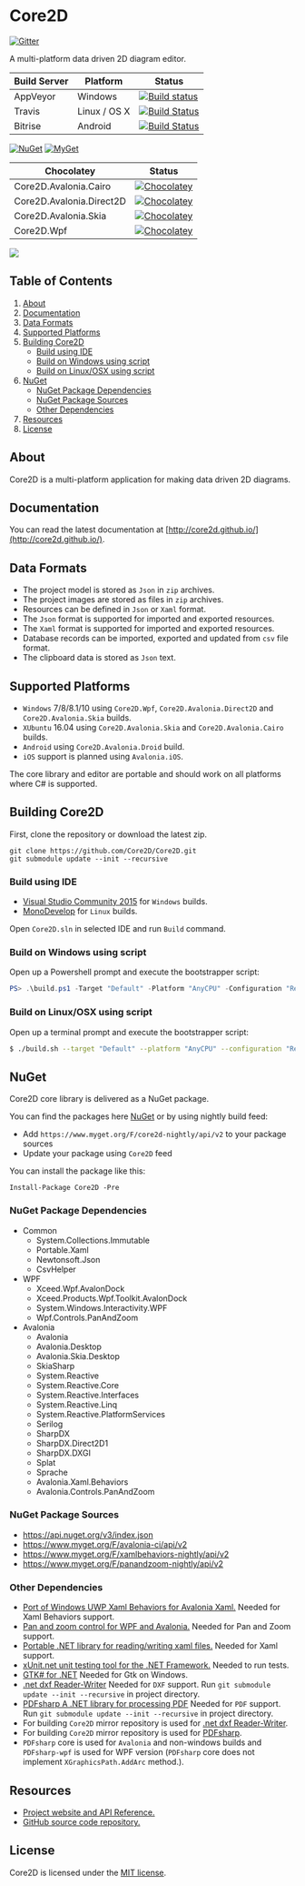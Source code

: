 # Core2D

[![Gitter](https://badges.gitter.im/Join%20Chat.svg)](https://gitter.im/Core2D/Core2D?utm_source=badge&utm_medium=badge&utm_campaign=pr-badge)

A multi-platform data driven 2D diagram editor.

| Build Server                | Platform     | Status                                                                                                                                                                     |
|-----------------------------|--------------|----------------------------------------------------------------------------------------------------------------------------------------------------------------------------|
| AppVeyor                    | Windows      | [![Build status](https://ci.appveyor.com/api/projects/status/7k1e0voeit7od9bw/branch/master?svg=true)](https://ci.appveyor.com/project/wieslawsoltes/core2d/branch/master) |
| Travis                      | Linux / OS X | [![Build Status](https://travis-ci.org/Core2D/Core2D.svg?branch=master)](https://travis-ci.org/Core2D/Core2D)                                                              |
| Bitrise                     | Android      | [![Build Status](https://www.bitrise.io/app/0eddf30a82243ed8.svg?token=IEGVKM7S6KBI3HdecpD8Cg&branch=master)](https://www.bitrise.io/app/0eddf30a82243ed8)                 |

[![NuGet](https://img.shields.io/nuget/v/Core2D.svg)](https://www.nuget.org/packages/Core2D) [![MyGet](https://img.shields.io/myget/core2d-nightly/vpre/Core2D.svg?label=myget)](https://www.myget.org/gallery/core2d-nightly) 

| Chocolatey                  | Status                                                                                                                                      |
|-----------------------------|---------------------------------------------------------------------------------------------------------------------------------------------|
| Core2D.Avalonia.Cairo       | [![Chocolatey](https://img.shields.io/chocolatey/v/Core2D.Avalonia.Cairo.svg)](https://chocolatey.org/packages/Core2D.Avalonia.Cairo)       | 
| Core2D.Avalonia.Direct2D    | [![Chocolatey](https://img.shields.io/chocolatey/v/Core2D.Avalonia.Direct2D.svg)](https://chocolatey.org/packages/Core2D.Avalonia.Direct2D) |
| Core2D.Avalonia.Skia        | [![Chocolatey](https://img.shields.io/chocolatey/v/Core2D.Avalonia.Skia.svg)](https://chocolatey.org/packages/Core2D.Avalonia.Skia)         |
| Core2D.Wpf                  | [![Chocolatey](https://img.shields.io/chocolatey/v/Core2D.Wpf.svg)](https://chocolatey.org/packages/Core2D.Wpf)                             |

<a href='https://www.youtube.com/watch?v=P7G0kmX7EcU' target='_blank'>![](https://i.ytimg.com/vi/P7G0kmX7EcU/hqdefault.jpg)<a/>

## Table of Contents

1. [About](https://github.com/Core2D/Core2D#about)
2. [Documentation](https://github.com/Core2D/Core2D#documentation)
3. [Data Formats](https://github.com/Core2D/Core2D#data-formats)
4. [Supported Platforms](https://github.com/Core2D/Core2D#supported-platforms)
5. [Building Core2D](https://github.com/Core2D/Core2D#building-core2d)
   - [Build using IDE](https://github.com/Core2D/Core2D#build-using-ide)
   - [Build on Windows using script](https://github.com/Core2D/Core2D#build-on-windows-using-script)
   - [Build on Linux/OSX using script](https://github.com/Core2D/Core2D#build-on-linuxosx-using-script)
6. [NuGet](https://github.com/Core2D/Core2D#nuget)
   - [NuGet Package Dependencies](https://github.com/Core2D/Core2D#nuget-package-dependencies)
   - [NuGet Package Sources](https://github.com/Core2D/Core2D#nuget-package-sources)
   - [Other Dependencies](https://github.com/Core2D/Core2D#other-dependencies)
7. [Resources](https://github.com/Core2D/Core2D#resources)
8. [License](https://github.com/Core2D/Core2D#license)

## About

Core2D is a multi-platform application for making data driven 2D diagrams.

## Documentation

You can read the latest documentation at [http://core2d.github.io/](http://core2d.github.io/).

## Data Formats

* The project model is stored as `Json` in `zip` archives.
* The project images are stored  as files in `zip` archives.
* Resources can be defined in `Json` or `Xaml` format.
* The `Json` format is supported for imported and exported resources. 
* The `Xaml` format is supported for imported and exported resources. 
* Database records can be imported, exported and updated from `csv` file format.
* The clipboard data is stored as `Json` text.

## Supported Platforms

* `Windows` 7/8/8.1/10 using `Core2D.Wpf`, `Core2D.Avalonia.Direct2D` and `Core2D.Avalonia.Skia` builds.
* `XUbuntu` 16.04 using `Core2D.Avalonia.Skia` and `Core2D.Avalonia.Cairo` builds.
* `Android` using `Core2D.Avalonia.Droid` build.
* `iOS` support is planned using `Avalonia.iOS`.

The core library and editor are portable and should work on all platforms where C# is supported.

## Building Core2D

First, clone the repository or download the latest zip.
```
git clone https://github.com/Core2D/Core2D.git
git submodule update --init --recursive
```

### Build using IDE

* [Visual Studio Community 2015](https://www.visualstudio.com/en-us/products/visual-studio-community-vs.aspx) for `Windows` builds.
* [MonoDevelop](http://www.monodevelop.com/) for `Linux` builds.

Open `Core2D.sln` in selected IDE and run `Build` command.

### Build on Windows using script

Open up a Powershell prompt and execute the bootstrapper script:
```PowerShell
PS> .\build.ps1 -Target "Default" -Platform "AnyCPU" -Configuration "Release"
```

### Build on Linux/OSX using script

Open up a terminal prompt and execute the bootstrapper script:
```Bash
$ ./build.sh --target "Default" --platform "AnyCPU" --configuration "Release"
```

## NuGet

Core2D core library is delivered as a NuGet package.

You can find the packages here [NuGet](https://www.nuget.org/packages/Core2D/) or by using nightly build feed:
* Add `https://www.myget.org/F/core2d-nightly/api/v2` to your package sources
* Update your package using `Core2D` feed

You can install the package like this:

`Install-Package Core2D -Pre`

### NuGet Package Dependencies

* Common
  * System.Collections.Immutable
  * Portable.Xaml
  * Newtonsoft.Json
  * CsvHelper
* WPF
  * Xceed.Wpf.AvalonDock
  * Xceed.Products.Wpf.Toolkit.AvalonDock
  * System.Windows.Interactivity.WPF
  * Wpf.Controls.PanAndZoom
* Avalonia
  * Avalonia
  * Avalonia.Desktop
  * Avalonia.Skia.Desktop
  * SkiaSharp
  * System.Reactive
  * System.Reactive.Core
  * System.Reactive.Interfaces
  * System.Reactive.Linq
  * System.Reactive.PlatformServices
  * Serilog
  * SharpDX
  * SharpDX.Direct2D1
  * SharpDX.DXGI
  * Splat
  * Sprache
  * Avalonia.Xaml.Behaviors
  * Avalonia.Controls.PanAndZoom

### NuGet Package Sources

* https://api.nuget.org/v3/index.json
* https://www.myget.org/F/avalonia-ci/api/v2
* https://www.myget.org/F/xamlbehaviors-nightly/api/v2
* https://www.myget.org/F/panandzoom-nightly/api/v2

### Other Dependencies

* [Port of Windows UWP Xaml Behaviors for Avalonia Xaml.](https://github.com/XamlBehaviors/XamlBehaviors) Needed for Xaml Behaviors support.
* [Pan and zoom control for WPF and Avalonia.](https://github.com/wieslawsoltes/MatrixPanAndZoomDemo) Needed for Pan and Zoom support.
* [Portable .NET library for reading/writing xaml files.](https://github.com/cwensley/Portable.Xaml) Needed for Xaml support.
* [xUnit.net unit testing tool for the .NET Framework.](https://github.com/xunit/xunit) Needed to run tests.
* [GTK# for .NET](http://www.mono-project.com/download/#download-win) Needed for Gtk on Windows.
* [.net dxf Reader-Writer](http://netdxf.codeplex.com/) Needed for `DXF` support. Run `git submodule update --init --recursive` in project directory.
* [PDFsharp A .NET library for processing PDF](https://github.com/empira/PDFsharp) Needed for `PDF` support. Run `git submodule update --init --recursive` in project directory.
* For building `Core2D` mirror repository is used for [.net dxf Reader-Writer](https://github.com/Core2D/netdxf).
* For building `Core2D` mirror repository is used for [PDFsharp](https://github.com/Core2D/PDFsharp). 
* `PDFsharp` core is used for `Avalonia` and non-windows builds and `PDFsharp-wpf` is used for WPF version (`PDFsharp` core does not implement `XGraphicsPath.AddArc` method.).

## Resources

* [Project website and API Reference.](http://core2d.github.io/)
* [GitHub source code repository.](https://github.com/Core2D/Core2D)

## License

Core2D is licensed under the [MIT license](LICENSE.TXT).
